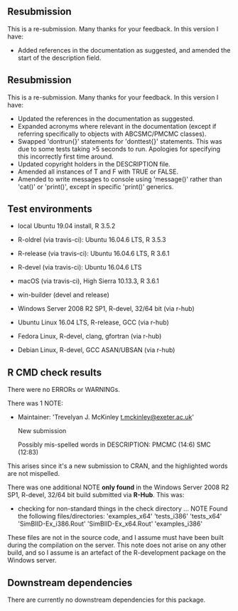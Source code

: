 ## Resubmission

This is a re-submission. Many thanks for your feedback. 
In this version I have:

* Added references in the documentation as suggested, 
  and amended the start of the description field.

## Resubmission

This is a re-submission. Many thanks for your feedback. 
In this version I have:

* Updated the references in the documentation as suggested.
* Expanded acronyms where relevant in the documentation (except if
  referring specifically to objects with ABCSMC/PMCMC classes).
* Swapped 'dontrun{}' statements for 'donttest{}' statements. This was
  due to some tests taking >5 seconds to run. Apologies for specifying
  this incorrectly first time around.
* Updated copyright holders in the DESCRIPTION file.
* Amended all instances of T and F with TRUE or FALSE.
* Amended to write messages to console using 'message()' rather
  than 'cat()' or 'print()', except in specific 'print()' generics.

## Test environments
* local Ubuntu 19.04 install, R 3.5.2
* R-oldrel (via travis-ci): Ubuntu 16.04.6 LTS, R 3.5.3
* R-release (via travis-ci): Ubuntu 16.04.6 LTS, R 3.6.1
* R-devel (via travis-ci): Ubuntu 16.04.6 LTS
* macOS (via travis-ci), High Sierra 10.13.3, R 3.6.1
* win-builder (devel and release)

* Windows Server 2008 R2 SP1, R-devel, 32/64 bit (via r-hub)
* Ubuntu Linux 16.04 LTS, R-release, GCC (via r-hub)
* Fedora Linux, R-devel, clang, gfortran (via r-hub)
* Debian Linux, R-devel, GCC ASAN/UBSAN (via r-hub)

## R CMD check results
There were no ERRORs or WARNINGs. 

There was 1 NOTE:

* Maintainer: 'Trevelyan J. McKinley <t.mckinley@exeter.ac.uk>'

   New submission
   
   Possibly mis-spelled words in DESCRIPTION:
    PMCMC (14:6)
    SMC (12:83)
   
This arises since it's a new submission to CRAN, and the highlighted words
are not mispelled.

There was one additional NOTE **only found** in the Windows Server 2008 R2 SP1, 
R-devel, 32/64 bit build submitted via **R-Hub**. This was:

* checking for non-standard things in the check directory ... NOTE
  Found the following files/directories:
    'examples_x64' 'tests_i386' 'tests_x64'
    'SimBIID-Ex_i386.Rout' 'SimBIID-Ex_x64.Rout' 'examples_i386'
    
These files are not in the source code, and I assume must have been
built during the compilation on the server. This note does not arise
on any other build, and so I assume is an artefact of the R-development
package on the Windows server.

## Downstream dependencies
There are currently no downstream dependencies for this package.
